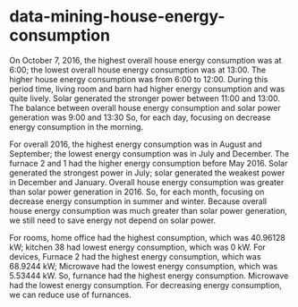 # data-mining-house-energy-consumption

On October 7, 2016, the highest overall house energy consumption was at 6:00; the lowest overall house energy consumption was at 13:00. The higher house energy consumption was from 6:00 to 12:00. During this period time, living room and barn had higher energy consumption and was quite lively. Solar generated the stronger power between 11:00 and 13:00. The balance between overall house energy consumption and solar power generation was 9:00 and 13:30 So, for each day, focusing on decrease energy consumption in the morning.

For overall 2016, the highest energy consumption was in August and September; the lowest energy consumption was in July and December. The furnace 2 and 1 had the higher energy consumption before May 2016. Solar generated the strongest power in July; solar generated the weakest power in December and January. Overall house energy consumption was greater than solar power generation in 2016. So, for each month, focusing on decrease energy consumption in summer and winter. Because overall house energy consumption was much greater than solar power generation, we still need to save energy not depend on solar power.

For rooms, home office had the highest consumption, which was 40.96128 kW; kitchen 38 had lowest energy consumption, which was 0 kW. For devices, Furnace 2 had the highest energy consumption, which was 68.9244 kW; Microwave had the lowest energy consumption, which was 5.53444 kW. So, furnance had the highest energy consumption. Microwave had the lowest energy consumption. For decreasing energy consumption, we can reduce use of furnances.
